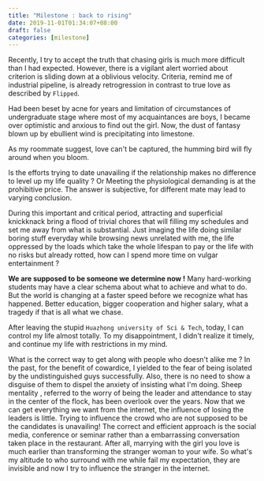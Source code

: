 ```yaml
---
title: "Milestone : back to rising"
date: 2019-11-01T01:34:07+08:00
draft: false
categories: [milestone]
---
```

Recently, I try to accept the truth that chasing girls is much more difficult than I had expected.
However, there is a vigilant alert worried about criterion is sliding down at a oblivious velocity.
Criteria, remind me of industrial pipeline, is already retrogression in contrast to true love as described by `Flipped`.

Had been beset by acne for years and limitation of circumstances of undergraduate stage where most of my acquaintances are boys, 
I became over optimistic and anxious to find out the girl. Now, the dust of fantasy blown up by ebullient wind is precipitating into limestone.

As my roommate suggest, love can't be captured, the humming bird will fly around when you bloom.

Is the efforts trying to date unavailing if the relationship makes no difference to level up my life quality ?
Or Meeting the physiological demanding is at the prohibitive price.
The answer is subjective, for different mate may lead to varying conclusion.

During this important and critical period, attracting and superficial knickknack bring a flood of trivial chores that will filling my schedules and
set me away from what is substantial. Just imaging the life doing similar boring stuff everyday while browsing news unrelated with me, the life oppressed by the loads which take the whole lifespan to pay or 
the life with no risks but already rotted, how can I spend more time on vulgar entertainment ?

**We are supposed to be someone we determine now !**
Many hard-working students may have a clear schema about what to achieve and what to do.
But the world is changing at a faster speed before we recognize what has happened.
Better education, bigger cooperation and higher salary, what a tragedy if that is all what we chase.

After leaving the stupid `Huazhong university of Sci & Tech`, today, I can control my life almost totally.
To my disappointment, I didn't realize it timely, and continue my life with restrictions in my mind.

What is the correct way to get along with people who doesn't alike me ? In the past, for the benefit of cowardice, I yielded to the fear of being isolated by the undistinguished guys successfully.
Also, there is no need to show a disguise of them to dispel the anxiety of insisting what I'm doing.
Sheep mentality , referred to the worry of being the leader and attendance to stay in the center of the flock, has been overlook over the years.
Now that we can get everything we want from the internet, the influence of losing the leaders is little.
Trying to influence the crowd who are not supposed to be the candidates is unavailing! The correct and efficient approach is the social media, conference or seminar rather than
a embarrassing conversation taken place in the restaurant. After all, marrying with the girl you love is much earlier than transforming the stranger woman to your wife.
So what's my altitude to who surround with me while fail my expectation, they are invisible and now I try to influence the stranger in the internet.
